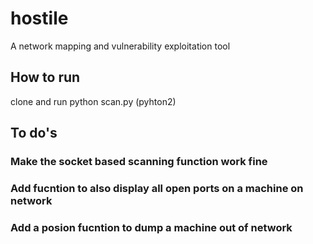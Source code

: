 # hostile
A network mapping and vulnerability exploitation tool

## How to run 
clone and run python scan.py (pyhton2)

## To do's 

### Make the socket based scanning function work fine
### Add fucntion to also display all open ports on a machine on network
### Add a posion fucntion to dump a machine out of network

